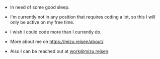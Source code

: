 - In need of some good sleep.
- I'm currently not in any position that requires coding a lot, so this I will only be active on my free time.
- I wish I could code more than I currently do.

- More about me on https://mizu.reisen/about/.
- Also I can be reached out at work@mizu.reisen.
